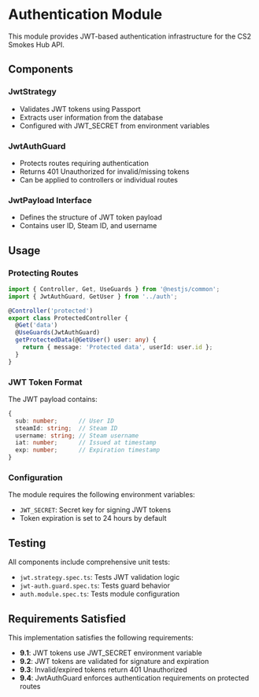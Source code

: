 # Authentication Module

This module provides JWT-based authentication infrastructure for the CS2 Smokes Hub API.

## Components

### JwtStrategy
- Validates JWT tokens using Passport
- Extracts user information from the database
- Configured with JWT_SECRET from environment variables

### JwtAuthGuard
- Protects routes requiring authentication
- Returns 401 Unauthorized for invalid/missing tokens
- Can be applied to controllers or individual routes

### JwtPayload Interface
- Defines the structure of JWT token payload
- Contains user ID, Steam ID, and username

## Usage

### Protecting Routes

```typescript
import { Controller, Get, UseGuards } from '@nestjs/common';
import { JwtAuthGuard, GetUser } from '../auth';

@Controller('protected')
export class ProtectedController {
  @Get('data')
  @UseGuards(JwtAuthGuard)
  getProtectedData(@GetUser() user: any) {
    return { message: 'Protected data', userId: user.id };
  }
}
```

### JWT Token Format

The JWT payload contains:
```typescript
{
  sub: number;      // User ID
  steamId: string;  // Steam ID
  username: string; // Steam username
  iat: number;      // Issued at timestamp
  exp: number;      // Expiration timestamp
}
```

### Configuration

The module requires the following environment variables:
- `JWT_SECRET`: Secret key for signing JWT tokens
- Token expiration is set to 24 hours by default

## Testing

All components include comprehensive unit tests:
- `jwt.strategy.spec.ts`: Tests JWT validation logic
- `jwt-auth.guard.spec.ts`: Tests guard behavior
- `auth.module.spec.ts`: Tests module configuration

## Requirements Satisfied

This implementation satisfies the following requirements:
- **9.1**: JWT tokens use JWT_SECRET environment variable
- **9.2**: JWT tokens are validated for signature and expiration
- **9.3**: Invalid/expired tokens return 401 Unauthorized
- **9.4**: JwtAuthGuard enforces authentication requirements on protected routes